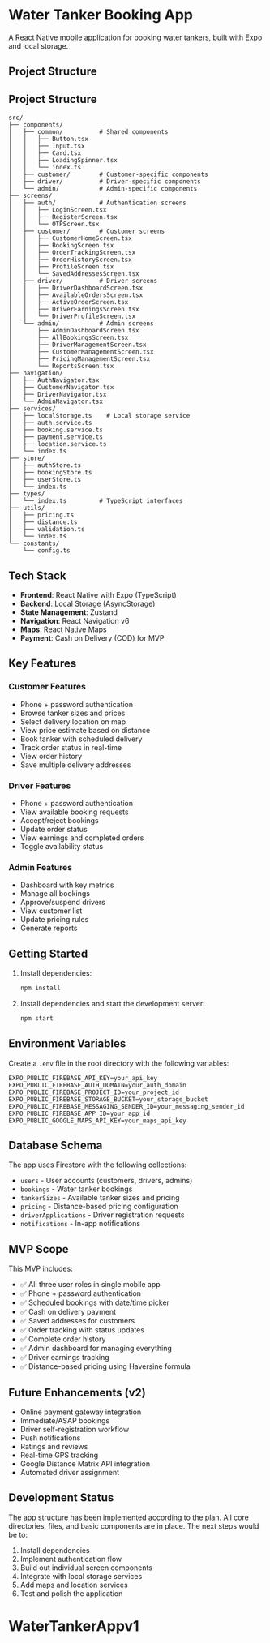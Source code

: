 # Water Tanker Booking App

A React Native mobile application for booking water tankers, built with Expo and local storage.

## Project Structure

## Project Structure

```
src/
├── components/
│   ├── common/          # Shared components
│   │   ├── Button.tsx
│   │   ├── Input.tsx
│   │   ├── Card.tsx
│   │   ├── LoadingSpinner.tsx
│   │   └── index.ts
│   ├── customer/        # Customer-specific components
│   ├── driver/          # Driver-specific components
│   └── admin/           # Admin-specific components
├── screens/
│   ├── auth/            # Authentication screens
│   │   ├── LoginScreen.tsx
│   │   ├── RegisterScreen.tsx
│   │   └── OTPScreen.tsx
│   ├── customer/        # Customer screens
│   │   ├── CustomerHomeScreen.tsx
│   │   ├── BookingScreen.tsx
│   │   ├── OrderTrackingScreen.tsx
│   │   ├── OrderHistoryScreen.tsx
│   │   ├── ProfileScreen.tsx
│   │   └── SavedAddressesScreen.tsx
│   ├── driver/          # Driver screens
│   │   ├── DriverDashboardScreen.tsx
│   │   ├── AvailableOrdersScreen.tsx
│   │   ├── ActiveOrderScreen.tsx
│   │   ├── DriverEarningsScreen.tsx
│   │   └── DriverProfileScreen.tsx
│   └── admin/           # Admin screens
│       ├── AdminDashboardScreen.tsx
│       ├── AllBookingsScreen.tsx
│       ├── DriverManagementScreen.tsx
│       ├── CustomerManagementScreen.tsx
│       ├── PricingManagementScreen.tsx
│       └── ReportsScreen.tsx
├── navigation/
│   ├── AuthNavigator.tsx
│   ├── CustomerNavigator.tsx
│   ├── DriverNavigator.tsx
│   └── AdminNavigator.tsx
├── services/
│   ├── localStorage.ts    # Local storage service
│   ├── auth.service.ts
│   ├── booking.service.ts
│   ├── payment.service.ts
│   ├── location.service.ts
│   └── index.ts
├── store/
│   ├── authStore.ts
│   ├── bookingStore.ts
│   ├── userStore.ts
│   └── index.ts
├── types/
│   └── index.ts         # TypeScript interfaces
├── utils/
│   ├── pricing.ts
│   ├── distance.ts
│   ├── validation.ts
│   └── index.ts
└── constants/
    └── config.ts
```

## Tech Stack

- **Frontend**: React Native with Expo (TypeScript)
- **Backend**: Local Storage (AsyncStorage)
- **State Management**: Zustand
- **Navigation**: React Navigation v6
- **Maps**: React Native Maps
- **Payment**: Cash on Delivery (COD) for MVP

## Key Features

### Customer Features
- Phone + password authentication
- Browse tanker sizes and prices
- Select delivery location on map
- View price estimate based on distance
- Book tanker with scheduled delivery
- Track order status in real-time
- View order history
- Save multiple delivery addresses

### Driver Features
- Phone + password authentication
- View available booking requests
- Accept/reject bookings
- Update order status
- View earnings and completed orders
- Toggle availability status

### Admin Features
- Dashboard with key metrics
- Manage all bookings
- Approve/suspend drivers
- View customer list
- Update pricing rules
- Generate reports

## Getting Started

1. Install dependencies:
   ```bash
   npm install
   ```

2. Install dependencies and start the development server:
   ```bash
   npm start
   ```

## Environment Variables

Create a `.env` file in the root directory with the following variables:

```
EXPO_PUBLIC_FIREBASE_API_KEY=your_api_key
EXPO_PUBLIC_FIREBASE_AUTH_DOMAIN=your_auth_domain
EXPO_PUBLIC_FIREBASE_PROJECT_ID=your_project_id
EXPO_PUBLIC_FIREBASE_STORAGE_BUCKET=your_storage_bucket
EXPO_PUBLIC_FIREBASE_MESSAGING_SENDER_ID=your_messaging_sender_id
EXPO_PUBLIC_FIREBASE_APP_ID=your_app_id
EXPO_PUBLIC_GOOGLE_MAPS_API_KEY=your_maps_api_key
```

## Database Schema

The app uses Firestore with the following collections:

- `users` - User accounts (customers, drivers, admins)
- `bookings` - Water tanker bookings
- `tankerSizes` - Available tanker sizes and pricing
- `pricing` - Distance-based pricing configuration
- `driverApplications` - Driver registration requests
- `notifications` - In-app notifications

## MVP Scope

This MVP includes:
- ✅ All three user roles in single mobile app
- ✅ Phone + password authentication
- ✅ Scheduled bookings with date/time picker
- ✅ Cash on delivery payment
- ✅ Saved addresses for customers
- ✅ Order tracking with status updates
- ✅ Complete order history
- ✅ Admin dashboard for managing everything
- ✅ Driver earnings tracking
- ✅ Distance-based pricing using Haversine formula

## Future Enhancements (v2)

- Online payment gateway integration
- Immediate/ASAP bookings
- Driver self-registration workflow
- Push notifications
- Ratings and reviews
- Real-time GPS tracking
- Google Distance Matrix API integration
- Automated driver assignment

## Development Status

The app structure has been implemented according to the plan. All core directories, files, and basic components are in place. The next steps would be to:

1. Install dependencies
2. Implement authentication flow
3. Build out individual screen components
4. Integrate with local storage services
5. Add maps and location services
6. Test and polish the application
# WaterTankerAppv1
